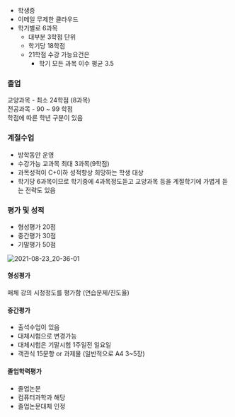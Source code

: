 - 학생증
- 이메일 무제한 클라우드
- 학기별로 6과목
  - 대부분 3학점 단위
  - 학기당 18학점
  - 21학점 수강 가능요건은
    - 학기 모든 과목 이수 평균 3.5

### 졸업
교양과목 - 최소 24학점 (8과목)   
전공과목 - 90 ~ 99 학점   
학점에 따른 학년 구분이 있음

### 계절수업
- 방학동안 운영
- 수강가능 교과목 최대 3과목(9학점)
- 과목성적이 C+이하 성적향상 희망하는 학생 대상
- 학기당 6과목이므로 학기중에 4과목정도듣고 교양과목 등을 계절학기에 가볍게 듣는 전략도 있음


### 평가 및 성적
- 형성평가 20점
- 중간평가 30점
- 기말평가 50점

![2021-08-23_20-36-01](https://user-images.githubusercontent.com/59721293/130442954-dd08ccda-2f0e-4e73-8224-1464e4cce324.jpg?w=600)


#### 형성평가

매체 강의 시청정도를 평가함 (연습문제/진도율)

#### 중간평가
- 출석수업이 있음   
- 대체시험으로 변경가능
- 대체시험은 기말시험 1주일전 일요일
- 객관식 15문항 or 과제물 (일반적으로 A4 3~5장)

#### 졸업학력평가
- 졸업논문
- 컴퓨터과학과 해당
- 졸업논문대체 인정
